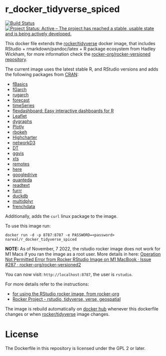 # r_docker_tidyverse_spiced

[![Build Status](https://travis-ci.org/nareal/r_docker_tidyverse_spiced.svg?branch=master)](https://travis-ci.org/nareal/hr_docker_tidyverse_spiced) [![Project Status: Active – The project has reached a stable, usable state and is being actively developed.](https://www.repostatus.org/badges/latest/active.svg)](https://www.repostatus.org/#active)

This docker file extends the [rocker/tidyverse](https://hub.docker.com/r/rocker/tidyverse/) docker image, that includes RStudio + rmarkdown/pandoc/latex + R package ecosystem from Hadley Wickham, for more information check the [rocker-org/rocker-versioned repository](https://github.com/rocker-org/rocker-versioned).

The current image uses the latest stable R, and RStudio versions and adds the following packages from [CRAN](https://cran.r-project.org/):

- [fBasics](https://cran.r-project.org/web/packages/fBasics/index.html)
- [fGarch](https://cran.r-project.org/web/packages/fGarch/index.html)
- [rugarch](https://cran.r-project.org/web/packages/rugarch/index.html)
- [forecast](https://cran.r-project.org/web/packages/forecast/index.html)
- [timeSeries](https://cran.r-project.org/web/packages/timeSeries/index.html)
- [flexdashboard: Easy interactive dashboards for R](http://rmarkdown.rstudio.com/flexdashboard/)
- [Leaflet](http://rstudio.github.io/leaflet/)
- [dygraphs](http://rstudio.github.io/dygraphs/)
- [Plotly](https://plot.ly/r/getting-started/)
- [rbokeh](http://hafen.github.io/rbokeh/)
- [Highcharter](http://jkunst.com/highcharter/)
- [networkD3](http://christophergandrud.github.io/networkD3/)
- [DT](http://rstudio.github.io/DT/)
- [ggvis](http://ggvis.rstudio.com/)
- [xts](https://cran.r-project.org/web/packages/xts/index.html)
- [remotes](https://cran.r-project.org/web/packages/remotes/index.html)
- [here](https://github.com/r-lib/here)
- [googledrive](https://cran.r-project.org/web/packages/googledrive/index.html)
- [quanteda](https://cran.r-project.org/web/packages/quanteda/index.html)
- [readtext](https://cran.r-project.org/web/packages/readtext/index.html)
- [furrr](https://cran.r-project.org/web/packages/furrr/index.html)
- [duckdb](https://cran.r-project.org/web/packages/duckdb/index.html)
- [multidplyr](https://cran.r-project.org/web/packages/multidplyr/index.html)
- [frenchdata](https://cran.r-project.org/web/packages/frenchdata/index.html)

Additionally, adds the `curl` linux package to the image.

To use this image run:

```
docker run -d -p 8787:8787 -e PASSWORD=<password> nareal/r_docker_tidyverse_spiced
```

**NOTE:** As of November, 7 2022, the rstudio rocker image does not work for M1 Macs if you ran the image as a root user. More details in here: [Operation Not Permitted Error from Rocker RStudio Image on M1 MacBook · Issue #287 · rocker-org/rocker-versioned2](https://github.com/rocker-org/rocker-versioned2/issues/287)

You can now visit: `http://localhost:8787`, the user is `rstudio`. 

For more details refer to the instructions:  
- [for using the RStudio rocker image, from rocker-org](https://github.com/rocker-org/rocker/wiki/Using-the-RStudio-image)  
- [Rocker Project - rstudio, tidyverse, verse, geospatial](https://rocker-project.org/images/versioned/rstudio.html)  

The image is rebuild automatically on [docker hub](https://hub.docker.com/r/nareal/r_docker_tidyverse_spiced/) whenever this dockerfile changes or when [rocker/tidyverse](https://hub.docker.com/r/rocker/tidyverse/) image changes.

# License

The Dockerfile in this repository is licensed under the GPL 2 or later.
